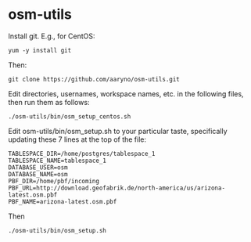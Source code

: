 # osm-utils
Install git. E.g., for CentOS:

    yum -y install git
    
Then:

    git clone https://github.com/aaryno/osm-utils.git

Edit directories, usernames, workspace names, etc. in the following files, then run them as follows:

    ./osm-utils/bin/osm_setup_centos.sh
    
Edit osm-utils/bin/osm_setup.sh to your particular taste, specifically updating these 7 lines at the top of the file:

    TABLESPACE_DIR=/home/postgres/tablespace_1
    TABLESPACE_NAME=tablespace_1
    DATABASE_USER=osm
    DATABASE_NAME=osm
    PBF_DIR=/home/pbf/incoming
    PBF_URL=http://download.geofabrik.de/north-america/us/arizona-latest.osm.pbf
    PBF_NAME=arizona-latest.osm.pbf

Then

    ./osm-utils/bin/osm_setup.sh
    
    
